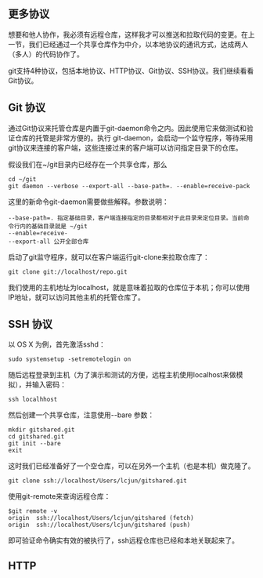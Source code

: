 ## 更多协议

想要和他人协作，我必须有远程仓库，这样我才可以推送和拉取代码的变更。在上一节，我们已经通过一个共享仓库作为中介，以本地协议的通讯方式，达成两人（多人）的代码协作了。

git支持4种协议，包括本地协议、HTTP协议、Git协议、SSH协议。我们继续看看Git协议。

## Git 协议

通过Git协议来托管仓库是内置于git-daemon命令之内。因此使用它来做测试和验证仓库的托管是非常方便的。执行 git-daemon，会启动一个监守程序，等待采用git协议来连接的客户端，这些连接过来的客户端可以访问指定目录下的仓库。

假设我们在~/git目录内已经存在一个共享仓库，那么


    cd ~/git
    git daemon --verbose --export-all --base-path=. --enable=receive-pack

这里的新命令git-daemon需要做些解释。参数说明：

    --base-path=. 指定基础目录，客户端连接指定的目录都相对于此目录来定位目录。当前命令行内的基础目录就是 ~/git 
    --enable=receive-
    --export-all 公开全部仓库

启动了git监守程序，就可以在客户端运行git-clone来拉取仓库了：

	git clone git://localhost/repo.git

我们使用的主机地址为localhost，就是意味着拉取的仓库位于本机；你可以使用IP地址，就可以访问其他主机的托管仓库了。

## SSH 协议

以 OS X 为例，首先激活sshd：

	sudo systemsetup -setremotelogin on

随后远程登录到主机（为了演示和测试的方便，远程主机使用localhost来做模拟），并输入密码：

	ssh localhhost

然后创建一个共享仓库，注意使用--bare 参数：

	mkdir gitshared.git
	cd gitshared.git
	git init --bare
	exit

这时我们已经准备好了一个空仓库，可以在另外一个主机（也是本机）做克隆了。

	git clone ssh://localhost/Users/lcjun/gitshared.git

使用git-remote来查询远程仓库：

 	$git remote -v
	origin	ssh://localhost/Users/lcjun/gitshared (fetch)
	origin	ssh://localhost/Users/lcjun/gitshared (push)

即可验证命令确实有效的被执行了，ssh远程仓库也已经和本地关联起来了。

## HTTP

